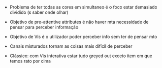 - Problema de ter todas as cores em simultaneo é o foco estar demasiado dividido (s saber onde olhar)
- Objetivo de pre-attentive attributes é não haver mta necessidade de pensar para perceber informação
- Objetivo de Vis é o utilizador poder perceber info sem ter de pensar mto

- Canais misturados tornam as coisas mais difícil de perceber
- Clássico: com Vis interativa estar tudo greyed out exceto item em que temos rato por cima